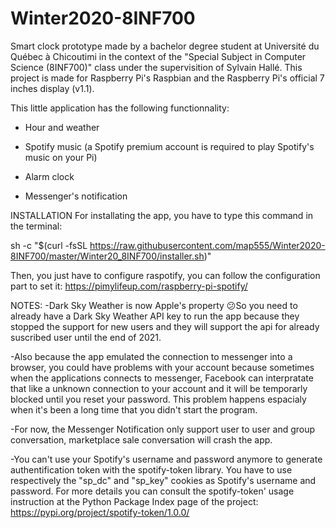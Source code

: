 # Winter2020-8INF700
Smart clock prototype made by a bachelor degree student at Université du Québec à Chicoutimi in the context of the "Special Subject in
Computer Science (8INF700)" class under the supervisition of Sylvain Hallé. This project is made for Raspberry Pi's Raspbian and the Raspberry Pi's
official 7 inches display (v1.1).


This little application has the following functionnality:

- Hour and weather

- Spotify music (a Spotify premium account is required to play Spotify's music on your Pi)

- Alarm clock

- Messenger's notification


INSTALLATION
For installating the app, you have to type this command in the terminal:

sh -c "$(curl -fsSL https://raw.githubusercontent.com/map555/Winter2020-8INF700/master/Winter20_8INF700/installer.sh)"

Then, you just have to configure raspotify, you can follow the configuration part to set it:
https://pimylifeup.com/raspberry-pi-spotify/




NOTES:
-Dark Sky Weather is now Apple's property 😕So you need to already have a Dark Sky Weather API key to run the app because they stopped the support for new users
and they will support the api for already suscribed user until the end of 2021.


-Also because the app emulated the connection to messenger into a browser, you could have problems with your account because sometimes when the applications connects to messenger, Facebook can interpratate that like a unknown connection to your account and it will be temporarly blocked until you reset your password. This problem happens espacialy when it's been a long time that you didn't start the program.

-For now, the Messenger Notification only support user to user and group conversation, marketplace sale conversation will crash the app.

-You can't use your Spotify's username and password anymore to generate authentification token with the spotify-token library. You have to use respectively the "sp_dc" and "sp_key" cookies as Spotify's username and password. For more details you can consult the spotify-token' usage instruction at the Python Package Index page of the project: https://pypi.org/project/spotify-token/1.0.0/
